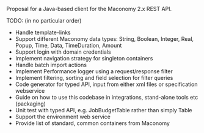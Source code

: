 Proposal for a Java-based client for the Maconomy 2.x REST API.

TODO: (in no particular order)

* Handle template-links
* Support different Maconomy data types: String, Boolean, Integer, Real, Popup, Time, Data, TimeDuration, Amount
* Support login with domain credentials
* Implement navigation strategy for singleton containers
* Handle batch import actions
* Implement Performance logger using a request/response filter
* Implement filtering, sorting and field selection for filter queries
* Code generator for typed API, input from either xml files or specification webservice
* Guide on how to use this codebase in integrations, stand-alone tools etc (packaging)
* Unit test with typed API, e.g. JobBudgetTable rather than simply Table
* Support the environment web service
* Provide list of standard, common containers from Maconomy